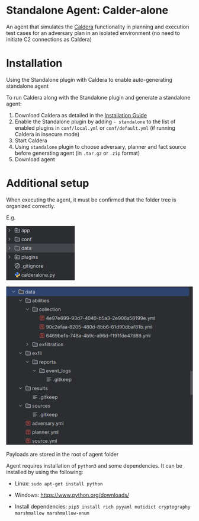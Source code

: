 # Standalone Agent: Calder-alone

An agent that simulates the [Caldera](https://github.com/mitre/caldera) functionality in planning and execution 
test cases for an adversary plan in an isolated environment (no need to initiate C2 connections as Caldera)

# Installation

Using the Standalone plugin with Caldera to enable auto-generating standalone agent 

To run Caldera along with the Standalone plugin and generate a standalone agent:
1. Download Caldera as detailed in the [Installation Guide](https://github.com/mitre/Caldera)
2. Enable the Standalone plugin by adding `- standalone` to the list of enabled plugins in `conf/local.yml` or `conf/default.yml` (if running Caldera in insecure mode)
3. Start Caldera 
4. Using `standalone` plugin to choose adversary, planner and fact source before generating agent (in `.tar.gz` or `.zip` format)
5. Download agent

# Additional setup
When executing the agent, it must be confirmed that the folder tree is organized correctly. 

E.g.

![img_1.png](img_1.png)

![img.png](img.png)

Payloads are stored in the root of agent folder

Agent requires installation of `python3` and some dependencies. It can be installed by using the following:

- Linux: `sudo apt-get install python`
- Windows: https://www.python.org/downloads/

- Install dependencies:
`pip3 install rich pyyaml mutidict cryptography marshmallow marshmallow-enum`
